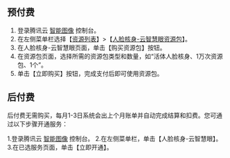 ## 预付费

1. 登录腾讯云 [智能图像](https://console.cloud.tencent.com/ai) 控制台。
2. 在左侧菜单栏选择【[资源列表](https://console.cloud.tencent.com/ai)】>【[人脸核身-云智慧眼资源包](https://console.cloud.tencent.com/ai/source/huiyan)】。
3. 在人脸核身-云智慧眼页面，单击【购买资源包】按钮。
4. 在资源包页面，选择所需的资源包类型和数量，如“活体人脸核身、1万次资源包、1个”。
5. 单击【立即购买】按钮，完成支付后即可使用资源包。

## 后付费

后付费无需购买，每月1-3日系统会出上个月账单并自动完成结算和扣费。您可通过以下步骤开通服务：

1.登录腾讯云 [智能图像](https://console.cloud.tencent.com/ai) 控制台。
2.在左侧菜单栏，单击【人脸核身-云智慧眼】。
3.在已选服务页面，单击【立即开通】。
